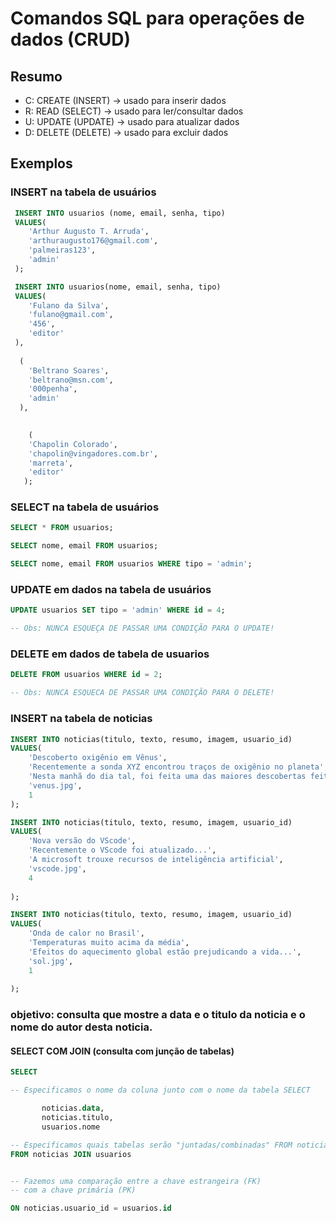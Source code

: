 # Comandos SQL para operações de dados (CRUD)

## Resumo 

- C: CREATE (INSERT) -> usado para inserir dados 
- R: READ (SELECT) -> usado para ler/consultar dados
- U: UPDATE (UPDATE) -> usado para atualizar dados
- D: DELETE (DELETE) -> usado para excluir dados

## Exemplos

### INSERT na tabela de usuários

```sql
 INSERT INTO usuarios (nome, email, senha, tipo) 
 VALUES(
    'Arthur Augusto T. Arruda',
    'arthuraugusto176@gmail.com',
    'palmeiras123',
    'admin'
 );
 ```

```sql
 INSERT INTO usuarios(nome, email, senha, tipo)
 VALUES(
    'Fulano da Silva',
    'fulano@gmail.com',
    '456',
    'editor'
 ),
 
  (
    'Beltrano Soares',
    'beltrano@msn.com',
    '000penha',
    'admin'
  ),
  

    (
    'Chapolin Colorado',
    'chapolin@vingadores.com.br',
    'marreta',
    'editor'
   );
```


### SELECT na tabela de usuários

```sql
SELECT * FROM usuarios;

SELECT nome, email FROM usuarios;

SELECT nome, email FROM usuarios WHERE tipo = 'admin';
```


### UPDATE em dados na tabela de usuários

```sql
UPDATE usuarios SET tipo = 'admin' WHERE id = 4;

-- Obs: NUNCA ESQUEÇA DE PASSAR UMA CONDIÇÃO PARA O UPDATE!
```

### DELETE em dados de tabela de usuarios
```sql
DELETE FROM usuarios WHERE id = 2;

-- Obs: NUNCA ESQUECA DE PASSAR UMA CONDIÇÃO PARA O DELETE!
```


### INSERT na tabela de noticias 
```sql
INSERT INTO noticias(titulo, texto, resumo, imagem, usuario_id)
VALUES(
    'Descoberto oxigênio em Vênus',
    'Recentemente a sonda XYZ encontrou traços de oxigênio no planeta',
    'Nesta manhã do dia tal, foi feita uma das maiores descobertas feita pelo ser humano',
    'venus.jpg',
    1
);
```

```sql
INSERT INTO noticias(titulo, texto, resumo, imagem, usuario_id)
VALUES(
    'Nova versão do VScode',
    'Recentemente o VScode foi atualizado...',
    'A microsoft trouxe recursos de inteligência artificial',
    'vscode.jpg',
    4
    
);
```

```sql
INSERT INTO noticias(titulo, texto, resumo, imagem, usuario_id)
VALUES(
    'Onda de calor no Brasil',
    'Temperaturas muito acima da média',
    'Efeitos do aquecimento global estão prejudicando a vida...',
    'sol.jpg',
    1
    
);
```

### objetivo: consulta que mostre a data e o titulo da noticia e o nome do autor desta noticia.

#### SELECT COM JOIN (consulta com junção de tabelas)

```sql
SELECT 

-- Especificamos o nome da coluna junto com o nome da tabela SELECT

       noticias.data, 
       noticias.titulo, 
       usuarios.nome

-- Especificamos quais tabelas serão "juntadas/combinadas" FROM noticias JOIN usuarios
FROM noticias JOIN usuarios 


-- Fazemos uma comparação entre a chave estrangeira (FK)
-- com a chave primária (PK)

ON noticias.usuario_id = usuarios.id
```
